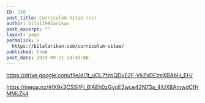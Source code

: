 ```yaml
---
ID: 210
post_title: Curriculum Vitae (cv)
author: bilal1993arikan
post_excerpt: ""
layout: page
permalink: >
  https://bilalarikan.com/curriculum-vitae/
published: true
post_date: 2019-09-21 14:49:06
---
```

<!-- wp:paragraph -->
<p></p>
<!-- /wp:paragraph -->

<!-- wp:paragraph -->
<p><a href="https://drive.google.com/file/d/1t_uOL7fzpQDvE2F-VkZxDEtmXBAbH_EH/view?usp=sharing">https://drive.google.com/file/d/1t_uOL7fzpQDvE2F-VkZxDEtmXBAbH_EH/</a></p>
<!-- /wp:paragraph -->

<!-- wp:paragraph -->
<p><a href="https://mega.nz/#!X9x3CSSI!Fl_6lAEh0zGvqE3wce42N73a_4iUX8AmwdCfHMMsZk4">https://mega.nz/#!X9x3CSSI!Fl_6lAEh0zGvqE3wce42N73a_4iUX8AmwdCfHMMsZk4</a></p>
<!-- /wp:paragraph -->